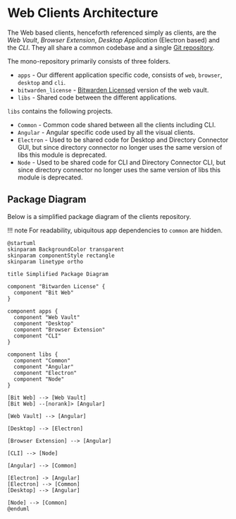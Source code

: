 # Web Clients Architecture

The Web based clients, henceforth referenced simply as clients, are the _Web Vault_, _Browser
Extension_, _Desktop Application_ (Electron based) and the _CLI_. They all share a common codebase
and a single [Git repository](https://github.com/bitwarden/clients).

The mono-repository primarily consists of three folders.

- `apps` - Our different application specific code, consists of `web`, `browser`, `desktop` and
  `cli`.
- `bitwarden_license` -
  [Bitwarden Licensed](https://github.com/bitwarden/clients/blob/master/LICENSE.txt) version of the
  web vault.
- `libs` - Shared code between the different applications.

`libs` contains the following projects.

- `Common` - Common code shared between all the clients including CLI.
- `Angular` - Angular specific code used by all the visual clients.
- `Electron` - Used to be shared code for Desktop and Directory Connector GUI, but since directory
  connector no longer uses the same version of libs this module is deprecated.
- `Node` - Used to be shared code for CLI and Directory Connector CLI, but since directory connector
  no longer uses the same version of libs this module is deprecated.

## Package Diagram

Below is a simplified package diagram of the clients repository.

!!! note For readability, ubiquitous app dependencies to `common` are hidden.

```plantuml
@startuml
skinparam BackgroundColor transparent
skinparam componentStyle rectangle
skinparam linetype ortho

title Simplified Package Diagram

component "Bitwarden License" {
  component "Bit Web"
}

component apps {
  component "Web Vault"
  component "Desktop"
  component "Browser Extension"
  component "CLI"
}

component libs {
  component "Common"
  component "Angular"
  component "Electron"
  component "Node"
}

[Bit Web] --> [Web Vault]
[Bit Web] --[norank]> [Angular]

[Web Vault] --> [Angular]

[Desktop] --> [Electron]

[Browser Extension] --> [Angular]

[CLI] --> [Node]

[Angular] --> [Common]

[Electron] -> [Angular]
[Electron] --> [Common]
[Desktop] --> [Angular]

[Node] --> [Common]
@enduml
```
